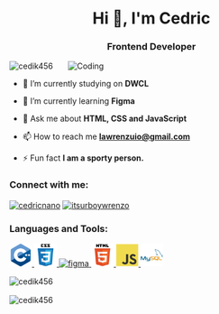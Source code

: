 
<h1 align="center">Hi 👋, I'm Cedric</h1>
<h3 align="center">Frontend Developer</h3>
<img align="right" src="https://upload.wikimedia.org/wikipedia/commons/6/6f/Programming123najra.gif" alt="Coding" width="400">

<p align="left"> <img src="https://komarev.com/ghpvc/?username=cedik456&label=Profile%20views&color=0e75b6&style=flat" alt="cedik456" /> </p>

- 🔭 I’m currently studying on **DWCL**

- 🌱 I’m currently learning **Figma**

- 💬 Ask me about **HTML, CSS and JavaScript**

- 📫 How to reach me **lawrenzuio@gmail.com**

- ⚡ Fun fact **I am a sporty person.**

<h3 align="left">Connect with me:</h3>
<p align="left">
<a href="https://fb.com/cedricnano" target="blank"><img align="center" src="https://raw.githubusercontent.com/rahuldkjain/github-profile-readme-generator/master/src/images/icons/Social/facebook.svg" alt="cedricnano" height="30" width="40" /></a>
<a href="https://instagram.com/itsurboywrenzo" target="blank"><img align="center" src="https://raw.githubusercontent.com/rahuldkjain/github-profile-readme-generator/master/src/images/icons/Social/instagram.svg" alt="itsurboywrenzo" height="30" width="40" /></a>
</p>

<h3 align="left">Languages and Tools:</h3>
<p align="left"> <a href="https://www.w3schools.com/cpp/" target="_blank" rel="noreferrer"> <img src="https://raw.githubusercontent.com/devicons/devicon/master/icons/cplusplus/cplusplus-original.svg" alt="cplusplus" width="40" height="40"/> </a> <a href="https://www.w3schools.com/css/" target="_blank" rel="noreferrer"> <img src="https://raw.githubusercontent.com/devicons/devicon/master/icons/css3/css3-original-wordmark.svg" alt="css3" width="40" height="40"/> </a> <a href="https://www.figma.com/" target="_blank" rel="noreferrer"> <img src="https://www.vectorlogo.zone/logos/figma/figma-icon.svg" alt="figma" width="40" height="40"/> </a> <a href="https://www.w3.org/html/" target="_blank" rel="noreferrer"> <img src="https://raw.githubusercontent.com/devicons/devicon/master/icons/html5/html5-original-wordmark.svg" alt="html5" width="40" height="40"/> </a> <a href="https://developer.mozilla.org/en-US/docs/Web/JavaScript" target="_blank" rel="noreferrer"> <img src="https://raw.githubusercontent.com/devicons/devicon/master/icons/javascript/javascript-original.svg" alt="javascript" width="40" height="40"/> </a> <a href="https://www.mysql.com/" target="_blank" rel="noreferrer"> <img src="https://raw.githubusercontent.com/devicons/devicon/master/icons/mysql/mysql-original-wordmark.svg" alt="mysql" width="40" height="40"/> </a> </p>

<p><img align="center" src="https://github-readme-stats.vercel.app/api/top-langs?username=cedik456&show_icons=true&locale=en&layout=compact" alt="cedik456" /></p>

<p><img align="center" src="https://github-readme-streak-stats.herokuapp.com/?user=cedik456&" alt="cedik456" /></p>




